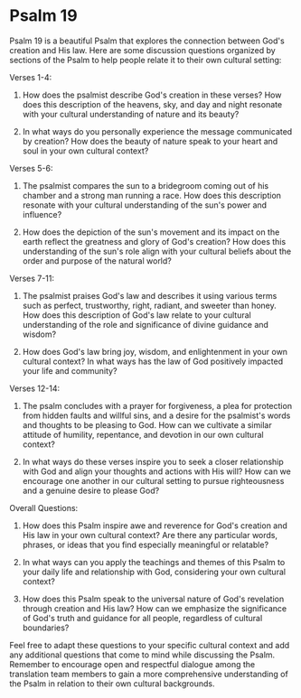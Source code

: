# Psalm 19

Psalm 19 is a beautiful Psalm that explores the connection between God's creation and His law. Here are some discussion questions organized by sections of the Psalm to help people relate it to their own cultural setting:

Verses 1-4:

1. How does the psalmist describe God's creation in these verses? How does this description of the heavens, sky, and day and night resonate with your cultural understanding of nature and its beauty?

2. In what ways do you personally experience the message communicated by creation? How does the beauty of nature speak to your heart and soul in your own cultural context?

Verses 5-6:

1. The psalmist compares the sun to a bridegroom coming out of his chamber and a strong man running a race. How does this description resonate with your cultural understanding of the sun's power and influence?

2. How does the depiction of the sun's movement and its impact on the earth reflect the greatness and glory of God's creation? How does this understanding of the sun's role align with your cultural beliefs about the order and purpose of the natural world?

Verses 7-11:

1. The psalmist praises God's law and describes it using various terms such as perfect, trustworthy, right, radiant, and sweeter than honey. How does this description of God's law relate to your cultural understanding of the role and significance of divine guidance and wisdom?

2. How does God's law bring joy, wisdom, and enlightenment in your own cultural context? In what ways has the law of God positively impacted your life and community?

Verses 12-14:

1. The psalm concludes with a prayer for forgiveness, a plea for protection from hidden faults and willful sins, and a desire for the psalmist's words and thoughts to be pleasing to God. How can we cultivate a similar attitude of humility, repentance, and devotion in our own cultural context?

2. In what ways do these verses inspire you to seek a closer relationship with God and align your thoughts and actions with His will? How can we encourage one another in our cultural setting to pursue righteousness and a genuine desire to please God?

Overall Questions:

1. How does this Psalm inspire awe and reverence for God's creation and His law in your own cultural context? Are there any particular words, phrases, or ideas that you find especially meaningful or relatable?

2. In what ways can you apply the teachings and themes of this Psalm to your daily life and relationship with God, considering your own cultural context?

3. How does this Psalm speak to the universal nature of God's revelation through creation and His law? How can we emphasize the significance of God's truth and guidance for all people, regardless of cultural boundaries?

Feel free to adapt these questions to your specific cultural context and add any additional questions that come to mind while discussing the Psalm. Remember to encourage open and respectful dialogue among the translation team members to gain a more comprehensive understanding of the Psalm in relation to their own cultural backgrounds.